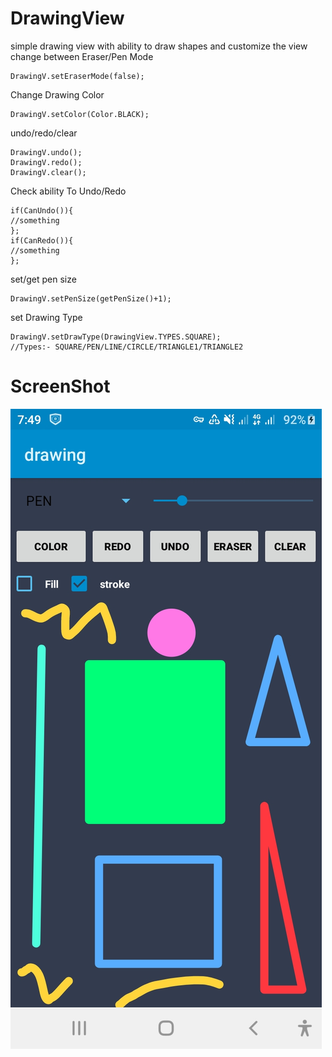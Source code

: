 # DrawingView
simple drawing view with ability to draw shapes and customize the view
change between Eraser/Pen Mode
```
DrawingV.setEraserMode(false);
```
Change Drawing Color 
```
DrawingV.setColor(Color.BLACK);
```
undo/redo/clear
```
DrawingV.undo();
DrawingV.redo();
DrawingV.clear();
```
Check ability To Undo/Redo
```
if(CanUndo()){
//something
};
if(CanRedo()){
//something
};
```
set/get pen size 
```
DrawingV.setPenSize(getPenSize()+1);
```
set Drawing Type 
```
DrawingV.setDrawType(DrawingView.TYPES.SQUARE);
//Types:- SQUARE/PEN/LINE/CIRCLE/TRIANGLE1/TRIANGLE2
```
# ScreenShot
<img src="images/img1.jpg"></img>
